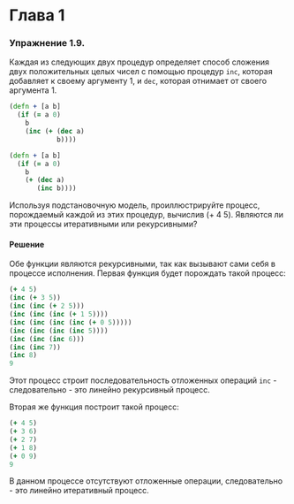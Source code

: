 Глава 1
=======

### Упражнение 1.9.
Каждая из следующих двух процедур определяет способ сложения двух положительных целых чисел с помощью процедур `inc`, которая добавляет к своему аргументу 1, и `dec`, которая отнимает от своего аргумента 1.
```clojure
(defn + [a b]
  (if (= a 0)
    b
    (inc (+ (dec a)
            b))))
```

```clojure
(defn + [a b]
  (if (= a 0)
    b
    (+ (dec a)
       (inc b))))
```
Используя подстановочную модель, проиллюстрируйте процесс, порождаемый каждой из этих процедур, вычислив (+ 4 5). Являются ли эти процессы итеративными или рекурсивными?

#### Решение
Обе функции являются рекурсивными, так как вызывают сами себя в процессе исполнения. Первая функция будет порождать такой процесс:

```clojure
(+ 4 5)
(inc (+ 3 5))
(inc (inc (+ 2 5)))
(inc (inc (inc (+ 1 5))))
(inc (inc (inc (inc (+ 0 5)))))
(inc (inc (inc (inc 5))))
(inc (inc (inc 6)))
(inc (inc 7))
(inc 8)
9
```
Этот процесс строит последовательность отложенных операций `inc` - следовательно - это линейно рекурсивный процесс.

Вторая же функция построит такой процесс:

```clojure
(+ 4 5)
(+ 3 6)
(+ 2 7)
(+ 1 8)
(+ 0 9)
9
```
В данном процессе отсутствуют отложенные операции, следовательно - это линейно итеративный процесс.
